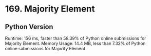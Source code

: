 # 169. Majority Element

## Python Version
Runtime: 156 ms, faster than 58.39% of Python online submissions for Majority Element.
Memory Usage: 14.4 MB, less than 7.32% of Python online submissions for Majority Element.